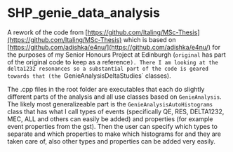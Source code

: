 # SHP_genie_data_analysis

A rework of the code from [https://github.com/ltaling/MSc-Thesis](https://github.com/ltaling/MSc-Thesis) which is based on [https://github.com/adishka/e4nu/](https://github.com/adishka/e4nu/) for the purposes of my Senior Honours Project at Edinburgh (`original` has part of the original code to keep as a reference`).
There I am looking at the delta1232 resonances so a substantial part of the code is geared towards that (the `GenieAnalysisDeltaStudies` classes).

The .cpp files in the root folder are executables that each do slightly different parts of the analysis and all use classes based on `GenieAnalysis`.
The likely most generalizeable part is the `GenieAnalysisAutoHistograms` class that has what I call types of events (specifically QE, RES, DELTA1232, MEC, ALL and others can easily be added) and properties (for example event properties from the gst).
Then the user can specify which types to separate and which properties to make which histograms for and they are taken care of, also other types and properties can be added very easily.
